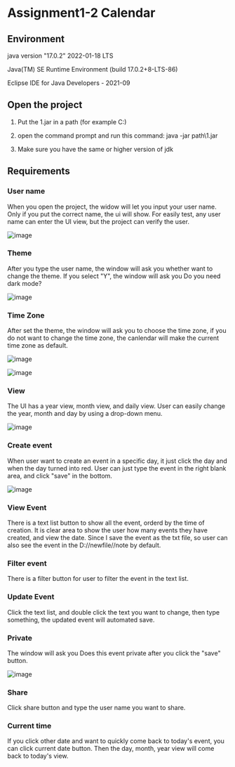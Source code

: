 # Assignment1-2 Calendar

## Environment
java version "17.0.2" 2022-01-18 LTS

Java(TM) SE Runtime Environment (build 17.0.2+8-LTS-86)

Eclipse IDE for Java Developers - 2021-09

## Open the project
1. Put the 1.jar in a path (for example C:\)

2. open the command prompt and run this command: java -jar path\1.jar
  
3. Make sure you have the same or higher version of jdk
  
## Requirements
### User name
When you open the project, the widow will let you input your user name. Only if you put the correct name, the ui will show.
For easily test, any user name can enter the UI view, but the project can verify the user.

![image](https://user-images.githubusercontent.com/74187910/152261714-ff0d13f9-ad48-47b3-bd96-9579e123825d.png)


### Theme
After you type the user name, the window will ask you whether want to change the theme. If you select "Y", the window will ask you Do you need dark mode?

![image](https://user-images.githubusercontent.com/74187910/152261967-e4324092-4ff6-44fd-9369-cf65d7a03602.png)

### Time Zone
After set the theme, the window will ask you to choose the time zone, if you do not want to change the time zone, the canlendar will make the current time zone as default.

![image](https://user-images.githubusercontent.com/74187910/152262148-a178a00e-d600-4691-bd6e-feba0357036a.png)

![image](https://user-images.githubusercontent.com/74187910/152262179-c2652071-0af9-4c74-8fa6-b71cf2ff06b2.png)

### View
The UI has a year view, month view, and daily view. User can easily change the year, month and day by using a drop-down menu.

![image](https://user-images.githubusercontent.com/74187910/152266581-9110b7b0-dd75-4e24-bd56-9e6d163f1ad2.png)

### Create event
When user want to create an event in a specific day, it just click the day and when the day turned into red. User can just type the event in the right blank area, and click "save" in the bottom.

![image](https://user-images.githubusercontent.com/74187910/152266775-ee171343-f4b5-4f47-9b03-b061ccd03320.png)

### View Event
There is a text list button to show all the event, orderd by the time of creation. It is clear area to show the user how many events they have created, and view the date.
Since I save the event as the txt file, so user can also see the event in the D://newfile//note by default.

### Filter event
There is a filter button for user to filter the event in the text list.

### Update Event
Click the text list, and double click the text you want to change, then type something, the updated event will automated save.

### Private
The window will ask you Does this event private after you click the "save" button.

![image](https://user-images.githubusercontent.com/74187910/152268232-f0fd19dc-af01-4317-9d46-96cf5a5a9494.png)

### Share
Click share button and type the user name you want to share.

### Current time
If you click other date and want to quickly come back to today's event, you can click current date button. Then the day, month, year view will come back to today's view.


